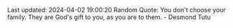 Last updated: 2024-04-02 19:00:20
Random Quote: You don't choose your family. They are God's gift to you, as you are to them. - Desmond Tutu